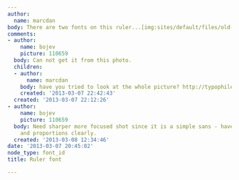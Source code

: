 ```yaml
---
author:
  name: marcdan
body: There are two fonts on this ruler...[img:sites/default/files/old-images/IMG_20130306_204110_5979.jpg]
comments:
- author:
    name: bojev
    picture: 110659
  body: Can not get it from this photo.
  children:
  - author:
      name: marcdan
    body: have you tried to look at the whole picture? http://typophile.com/files/IMG_20130306_204110_5979.jpg
    created: '2013-03-07 22:42:43'
  created: '2013-03-07 22:12:26'
- author:
    name: bojev
    picture: 110659
  body: Need sharper more focused shot since it is a simple sans - have to see details
    and proportions clearly.
  created: '2013-03-08 12:34:46'
date: '2013-03-07 20:45:02'
node_type: font_id
title: Ruler font

---
```

